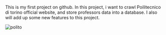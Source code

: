 This is my first project on github. In this project, i want to crawl Poilitecnico di torino official website, and store professors data into a database.
I also will add up some new features to this project.

![polito](https://github.com/user-attachments/assets/f0973edd-ea73-47ad-82d4-bfa458bcd5c9)
